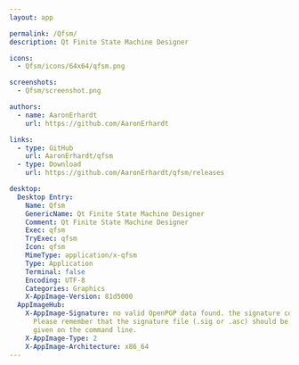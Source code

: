 ```yaml
---
layout: app

permalink: /Qfsm/
description: Qt Finite State Machine Designer

icons:
  - Qfsm/icons/64x64/qfsm.png

screenshots:
  - Qfsm/screenshot.png

authors:
  - name: AaronErhardt
    url: https://github.com/AaronErhardt

links:
  - type: GitHub
    url: AaronErhardt/qfsm
  - type: Download
    url: https://github.com/AaronErhardt/qfsm/releases

desktop:
  Desktop Entry:
    Name: Qfsm
    GenericName: Qt Finite State Machine Designer
    Comment: Qt Finite State Machine Designer
    Exec: qfsm
    TryExec: qfsm
    Icon: qfsm
    MimeType: application/x-qfsm
    Type: Application
    Terminal: false
    Encoding: UTF-8
    Categories: Graphics
    X-AppImage-Version: 81d5000
  AppImageHub:
    X-AppImage-Signature: no valid OpenPGP data found. the signature could not be verified.
      Please remember that the signature file (.sig or .asc) should be the first file
      given on the command line.
    X-AppImage-Type: 2
    X-AppImage-Architecture: x86_64
---
```

